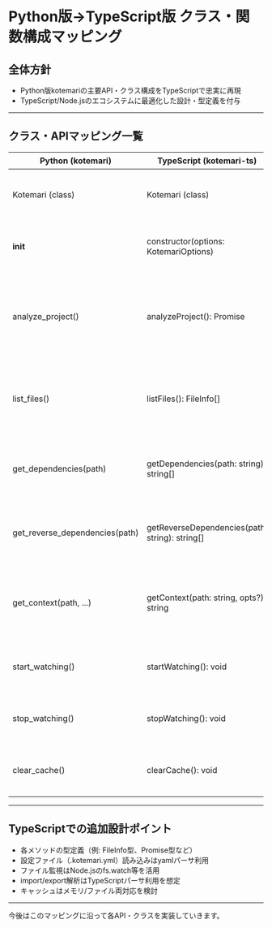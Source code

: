 # Python版→TypeScript版 クラス・関数構成マッピング

## 全体方針
- Python版kotemariの主要API・クラス構成をTypeScriptで忠実に再現
- TypeScript/Node.jsのエコシステムに最適化した設計・型定義を付与

---

## クラス・APIマッピング一覧

| Python (kotemari)         | TypeScript (kotemari-ts)           | 説明 |
|--------------------------|------------------------------------|------|
| Kotemari (class)         | Kotemari (class)                   | メイン分析クラス |
| __init__                 | constructor(options: KotemariOptions) | 初期化・設定管理 |
| analyze_project()        | analyzeProject(): Promise<void>    | プロジェクト全体の依存解析 |
| list_files()             | listFiles(): FileInfo[]            | 解析対象ファイル一覧取得 |
| get_dependencies(path)   | getDependencies(path: string): string[] | ファイルの依存先取得 |
| get_reverse_dependencies(path) | getReverseDependencies(path: string): string[] | ファイルの依存元取得 |
| get_context(path, ...)   | getContext(path: string, opts?): string | コンテキスト文字列生成 |
| start_watching()         | startWatching(): void              | ファイル監視開始 |
| stop_watching()          | stopWatching(): void               | ファイル監視停止 |
| clear_cache()            | clearCache(): void                 | キャッシュクリア |

---

## TypeScriptでの追加設計ポイント
- 各メソッドの型定義（例: FileInfo型、Promise型など）
- 設定ファイル（.kotemari.yml）読み込みはyamlパーサ利用
- ファイル監視はNode.jsのfs.watch等を活用
- import/export解析はTypeScriptパーサ利用を想定
- キャッシュはメモリ/ファイル両対応を検討

---

今後はこのマッピングに沿って各API・クラスを実装していきます。
